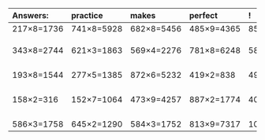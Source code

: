 | Answers: | practice | makes | perfect | ! |
| :--- | :--- | :--- | :--- | :--- |
| 217×8=1736 | 741×8=5928 | 682×8=5456 | 485×9=4365 | 859×3=2577 | 
|   |   |   |   |   | 
|   |   |   |   |   | 
|   |   |   |   |   | 
| 343×8=2744 | 621×3=1863 | 569×4=2276 | 781×8=6248 | 582×8=4656 | 
|   |   |   |   |   | 
|   |   |   |   |   | 
|   |   |   |   |   | 
|   |   |   |   |   | 
| 193×8=1544 | 277×5=1385 | 872×6=5232 | 419×2=838 | 495×6=2970 | 
|   |   |   |   |   | 
|   |   |   |   |   | 
|   |   |   |   |   | 
|   |   |   |   |   | 
| 158×2=316 | 152×7=1064 | 473×9=4257 | 887×2=1774 | 400×5=2000 | 
|   |   |   |   |   | 
|   |   |   |   |   | 
|   |   |   |   |   | 
|   |   |   |   |   | 
| 586×3=1758 | 645×2=1290 | 584×3=1752 | 813×9=7317 | 106×7=742 | 
